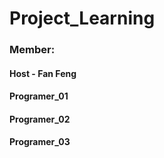 # Project_Learning
### Member:
#### Host - Fan Feng
#### Programer_01
#### Programer_02
#### Programer_03
